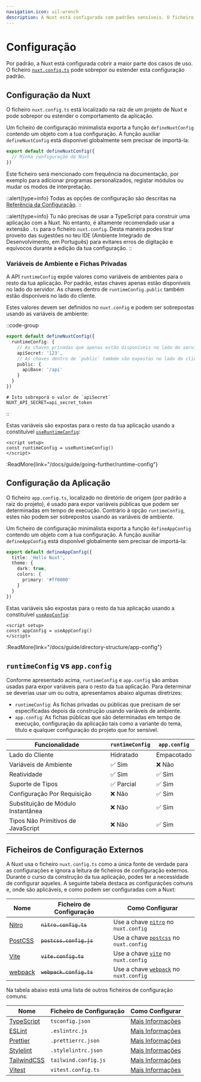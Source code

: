 ```yaml
---
navigation.icon: uil:wrench
description: A Nuxt está configurada com padrões sensíveis. O ficheiro de configuração pode sobrepor ou estender estes padrões.
---
```


# Configuração

Por padrão, a Nuxt está configurada cobrir a maior parte dos casos de uso. O ficheiro [`nuxt.config.ts`](/docs/guide/directory-structure/nuxt.config) pode sobrepor ou estender esta configuração padrão.

## Configuração da Nuxt

O ficheiro `nuxt.config.ts` está localizado na raiz de um projeto de Nuxt e pode sobrepor ou estender o comportamento da aplicação.

Um ficheiro de configuração minimalista exporta a função `defineNuxtConfig` contendo um objeto com a tua configuração. A função auxiliar `defineNuxtConfig` está disponível globalmente sem precisar de importá-la:

```ts [nuxt.config.ts]
export default defineNuxtConfig({
  // Minha configuração de Nuxt
})
```

Este ficheiro será mencionado com frequência na documentação, por exemplo para adicionar programas personalizados, registar módulos ou mudar os modos de interpretação.

::alert{type=info}
Todas as opções de configuração são descritas na [Referência da Configuração](/docs/api/configuration/nuxt-config).
::

::alert{type=info}
Tu não precisas de usar a TypeScript para construir uma aplicação com a Nuxt. No entanto, é altamente recomendado usar a extensão `.ts` para o ficheiro `nuxt.config`. Desta maneira podes tirar proveito das sugestões no teu IDE (Ambiente Integrado de Desenvolvimento, em Português) para evitares erros de digitação e equívocos durante a edição da tua configuração.
::

### Variáveis de Ambiente e Fichas Privadas

A API `runtimeConfig` expõe valores como variáveis de ambientes para o resto da tua aplicação. Por padrão, estas chaves apenas estão disponíveis no lado do servidor. As chaves dentro de `runtimeConfig.public` também estão disponíveis no lado do cliente.

Estes valores devem ser definidos no `nuxt.config` e podem ser sobrepostas usando as variáveis de ambiente:

::code-group

```ts [nuxt.config.ts]
export default defineNuxtConfig({
  runtimeConfig: {
    // As chaves privadas que apenas estão disponíveis no lado do servidor
    apiSecret: '123',
    // As chaves dentro de `public` também são expostas no lado do cliente
    public: {
      apiBase: '/api'
    }
  }
})
```

```text [.env]
# Isto sobreporá o valor de `apiSecret`
NUXT_API_SECRET=api_secret_token
```

::

Estas variáveis são expostas para o resto da tua aplicação usando a constituível [`useRuntimeConfig`](/docs/api/composables/use-runtime-config):

```vue [pages/index.vue]
<script setup>
const runtimeConfig = useRuntimeConfig()
</script>
```

:ReadMore{link="/docs/guide/going-further/runtime-config"}

## Configuração da Aplicação

O ficheiro `app.config.ts`, localizado no diretório de origem (por padrão a raiz do projeto), é usado para expor variáveis públicas que podem ser determinadas em tempo de execução. Contrário à opção `runtimeConfig`, estes não podem ser sobrepostos usando as variáveis de ambiente.

Um ficheiro de configuração minimalista exporta a função `defineAppConfig` contendo um objeto com a tua configuração. A função auxiliar `defineAppConfig` está disponível globalmente sem precisar de importá-la:

```ts [app.config.ts]
export default defineAppConfig({
  title: 'Hello Nuxt',
  theme: {
    dark: true,
    colors: {
      primary: '#ff0000'
    }
  }
})
```

Estas variáveis são expostas para o resto da tua aplicação usando a constituível [`useAppConfig`](/docs/api/composables/use-app-config):

```vue [pages/index.vue]
<script setup>
const appConfig = useAppConfig()
</script>
```

:ReadMore{link="/docs/guide/directory-structure/app-config"}

## `runtimeConfig` vs `app.config`

Conforme apresentado acima, `runtimeConfig` e `app.config` são ambas usadas para expor variáveis para o resto da tua aplicação. Para determinar se deverias usar um ou outra, apresentamos abaixo algumas diretrizes:

- `runtimeConfig`: As fichas privadas ou públicas que precisam de ser especificadas depois da construção usando variáveis de ambiente.
- `app.config`: As fichas públicas que são determinadas em tempo de execução, configuração da aplicação tais como a variante do tema, título e qualquer configuração do projeto que for sensível.

Funcionalidade                        | `runtimeConfig`  | `app.config`
--------------------------------------|------------------|-------------------
Lado do Cliente                       | Hidratado        | Empacotado
Variáveis de Ambiente                 | ✅ Sim            | ❌ Não
Reatividade                           | ✅ Sim            | ✅ Sim
Suporte de Tipos                      | ✅ Parcial        | ✅ Sim
Configuração Por Requisição           | ❌ Não            | ✅ Sim
Substituição de Módulo Instantânea    | ❌ Não            | ✅ Sim
Tipos Não Primitivos de JavaScript    | ❌ Não            | ✅ Sim

## Ficheiros de Configuração Externos

A Nuxt usa o ficheiro `nuxt.config.ts` como a única fonte de verdade para as configurações e ignora a leitura de ficheiros de configuração externos. Durante o curso da construção da tua aplicação, podes ter a necessidade de configurar aqueles. A seguinte tabela destaca as configurações comuns e, onde são aplicáveis, e como podem ser configuradas com a Nuxt:

Nome                                          | Ficheiro de Configuração               |  Como Configurar
|---------------------------------------------|---------------------------|-------------------------
| [Nitro](https://nitro.unjs.io/)             | ~~`nitro.config.ts`~~     | Use a chave [`nitro`](/docs/api/configuration/nuxt-config#nitro) no `nuxt.config`
| [PostCSS](https://postcss.org)              | ~~`postcss.config.js`~~   | Use a chave [`postcss`](/docs/api/configuration/nuxt-config#postcss) no `nuxt.config`
| [Vite](https://vitejs.dev)                  | ~~`vite.config.ts`~~      | Use a chave [`vite`](/docs/api/configuration/nuxt-config#vite) no `nuxt.config`
| [webpack](https://webpack.js.org/)          | ~~`webpack.config.ts`~~   | Use a chave [`webpack`](/docs/api/configuration/nuxt-config#webpack-1) no `nuxt.config`

Na tabela abaixo está uma lista de outros ficheiros de configuração comuns:

Nome                                          | Ficheiro de Configuração             | Como Configurar
|---------------------------------------------|-------------------------|--------------------------
| [TypeScript](https://www.typescriptlang.org) | `tsconfig.json`         | [Mais Informações](/docs/guide/concepts/typescript#nuxttsconfigjson)
| [ESLint](https://eslint.org)                | `.eslintrc.js`          | [Mais Informações](https://eslint.org/docs/latest/user-guide/configuring/configuration-files)
| [Prettier](https://prettier.io)            | `.prettierrc.json`      | [Mais Informações](https://prettier.io/docs/en/configuration.html)
| [Stylelint](https://stylelint.io)           | `.stylelintrc.json`     | [Mais Informações](https://stylelint.io/user-guide/configure)
| [TailwindCSS](https://tailwindcss.com)      |  `tailwind.config.js`   | [Mais Informações](https://tailwindcss.nuxt.dev/tailwind/config/)
| [Vitest](https://vitest.dev)                | `vitest.config.ts`      | [Mais Informações](https://vitest.dev/config/)
